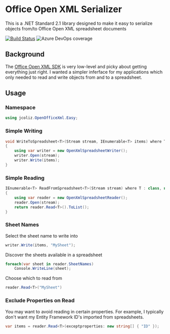 # Office Open XML Serializer

This is a .NET Standard 2.1 library designed to make it easy to serialize objects from/to Office Open XML spreadsheet documents

[![Build Status](https://jcoliz.visualstudio.com/OfficeOpenXMLEasy/_apis/build/status/jcoliz.OfficeOpenXMLEasy?branchName=main)](https://jcoliz.visualstudio.com/OfficeOpenXMLEasy/_build/latest?definitionId=23&branchName=main) ![Azure DevOps coverage](https://img.shields.io/azure-devops/coverage/jcoliz/OfficeOpenXMLEasy/23)

## Background

The [Office Open XML SDK](https://github.com/OfficeDev/Open-XML-SDK) is very low-level and picky about getting everything just right. I wanted a simpler inferface for my
applications which only needed to read and write objects from and to a spreadsheet.

## Usage

### Namespace

```c#
using jcoliz.OpenOfficeXml.Easy;
```

### Simple Writing

```c#
void WriteToSpreadsheet<T>(Stream stream, IEnumerable<T> items) where T: class
{
    using var writer = new OpenXmlSpreadsheetWriter();
    writer.Open(stream);
    writer.Write(items);
}
```

### Simple Reading

```c#
IEnumerable<T> ReadFromSpreadsheet<T>(Stream stream) where T : class, new()
{
    using var reader = new OpenXmlSpreadsheetReader();
    reader.Open(stream);
    return reader.Read<T>().ToList();
}
```

### Sheet Names

Select the sheet name to write into

```c#
writer.Write(items, "MySheet");
```

Discover the sheets available in a spreadsheet

```c#
foreach(var sheet in reader.SheetNames)
    Console.WriteLine(sheet);
```

Choose which to read from

```c#
reader.Read<T>("MySheet")
```

### Exclude Properties on Read

You may want to avoid reading in certain properties. For example, I typically don't want my Entity Framework ID's
imported from spreadsheets.

```c#
var items = reader.Read<T>(exceptproperties: new string[] { "ID" });
```
